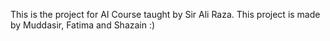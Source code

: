 This is the project for AI Course taught by Sir Ali Raza. 
This project is made by Muddasir, Fatima and Shazain :)
